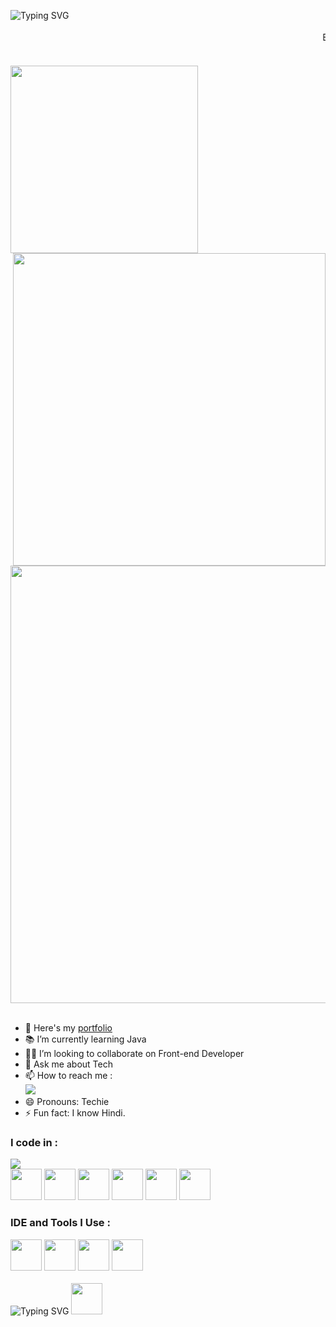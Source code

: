 
![Typing SVG](https://readme-typing-svg.demolab.com/?lines=Hi+There👋+I'm+KISHORE+M.G)
<br></br>
<marquee direction="left">ELECTRICAL ENGINEER⚡️</marquee>
<br><br>

<img src="https://user-images.githubusercontent.com/74038190/235224431-e8c8c12e-6826-47f1-89fb-2ddad83b3abf.gif" width="300"><img src="https://user-images.githubusercontent.com/74038190/219923809-b86dc415-a0c2-4a38-bc88-ad6cf06395a8.gif" width="500" align="right">

<br>
<img src="https://user-images.githubusercontent.com/74038190/212284100-561aa473-3905-4a80-b561-0d28506553ee.gif" width="700">
<br><br>

- 🔭 Here's my [portfolio](https://mgks.netlify.app/)                                                 
- 📚 I’m currently learning Java
- 🧑‍💻 I’m looking to collaborate on Front-end Developer
- 💬 Ask me about Tech
- 📫 How to reach me :
<br />  [<img src="https://img.shields.io/badge/LinkedIn-0077B5?style=for-the-badge&logo=linkedin&logoColor=white" />](https://www.linkedin.com/in/kishore-m-g-94775823b)
- 😄 Pronouns: Techie
- ⚡ Fun fact: I know Hindi.

### I code in :
<img src="https://user-images.githubusercontent.com/74038190/212284087-bbe7e430-757e-4901-90bf-4cd2ce3e1852.gif"><br>
<img height="50" width="50" src="https://img.icons8.com/color/48/000000/c-programming.png" />  <img height="50" width="50" src="https://img.icons8.com/color/48/000000/java-coffee-cup-logo.png" /> <img height="50" width="50" src="https://img.icons8.com/color/48/000000/html-5.png" /> <img height="50" width="50" src="https://img.icons8.com/color/48/000000/css3.png" />  <img height="50" width="50" src="https://img.icons8.com/color/48/000000/bootstrap.png" />
<img height="50" width="50" src="https://img.icons8.com/color/48/000000/javascript.png"/> 
### IDE and Tools I Use :
<img height="50" width="50" src="https://img.icons8.com/color/48/000000/visual-studio-code-2019.png"/>   <img height="50" width="50" src="https://img.icons8.com/doodle/48/000000/adobe-photoshop.png"/> <img height="50" width="50" src="https://img.icons8.com/color/48/000000/figma--v1.png"/> <img height="50" src="https://img.shields.io/badge/Netlify-00C7B7?style=for-the-badge&logo=netlify&logoColor=white"/>
<br></br>
![Typing SVG](https://readme-typing-svg.demolab.com/?lines=Thanks+For+Visiting+My+Page✨)
<img src="https://user-images.githubusercontent.com/74038190/213844263-a8897a51-32f4-4b3b-b5c2-e1528b89f6f3.png" width="50px" />



